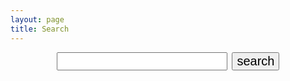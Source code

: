 ```yaml
---
layout: page
title: Search
---
```

<form action="get" id="site_search">
<center>
  <input style="font-size:20px;" type="text" id="search_box">&nbsp;
  <input style="font-size:20px;" type="submit" value="search">
</center>
</form>
<br/>&nbsp;
<br/>&nbsp;

<ul id="search_results"></ul>

<script src="{{ site.baseurl }}/js/lunr.js"></script>
<script src="https://ajax.googleapis.com/ajax/libs/jquery/1.11.3/jquery.min.js"></script>
<script src="{{ site.baseurl }}/js/search.js"></script>